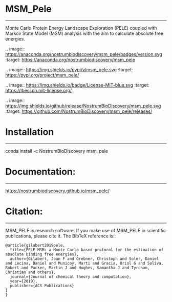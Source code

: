 # MSM_Pele
--------------
Monte Carlo Protein Energy Landscape Exploration (PELE) coupled with Markov State Model (MSM) analysis  with the aim to calculate absolute free energies.

.. image:: https://anaconda.org/nostrumbiodiscovery/msm_pele/badges/version.svg
       :target: https://anaconda.org/nostrumbiodiscovery/msm_pele

.. image:: https://img.shields.io/pypi/v/msm_pele.svg
       :target: https://pypi.org/project/msm_pele/

.. image:: https://img.shields.io/badge/License-MIT-blue.svg
       :target: https://lbesson.mit-license.org/

.. image:: https://img.shields.io/github/release/NostrumBioDiscovery/msm_pele.svg
       :target: https://github.com/NostrumBioDiscovery/msm_pele/releases/


# Installation
-------------------

conda install -c NostrumBioDiscovery msm_pele

# Documentation:
------------------

https://nostrumbiodiscovery.github.io/msm_pele/


# Citation:
------------

MSM_PELE is research software. If you make use of MSM_PELE in scientific publications, please cite it. The BibTeX reference is::

    @article{gilabert2019pele,
      title={PELE-MSM: a Monte Carlo based protocol for the estimation of absolute binding free energies},
      author={Gilabert, Joan F and Grebner, Christoph and Soler, Daniel and Lecina, Daniel and Municoy, Marti and Gracia, Oriol G and Soliva, Robert and Packer, Martin J and Hughes, Samantha J and Tyrchan, Christian and others},
      journal={Journal of chemical theory and computation},
      year={2019},
      publisher={ACS Publications}
    }
    }
